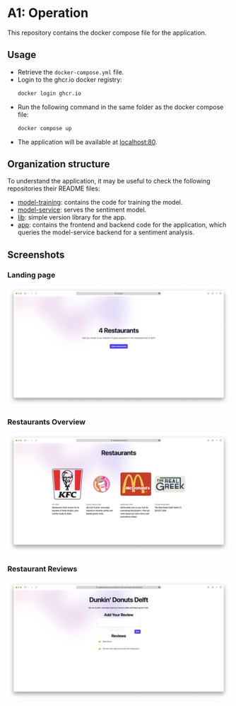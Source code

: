 # A1: Operation
This repository contains the docker compose file for the application.

## Usage
- Retrieve the `docker-compose.yml` file.
- Login to the ghcr.io docker registry:
  ```sh
  docker login ghcr.io
  ```
- Run the following command in the same folder as the docker compose file:
  ```sh
  docker compose up
  ```
- The application will be available at [localhost:80](http:localhost:80).

## Organization structure
To understand the application, it may be useful to check the following repositories their README files:
- [model-training](https://github.com/remla23-team14/model-training): contains the code for training the model.
- [model-service](https://github.com/remla23-team14/model-service): serves the sentiment model.
- [lib](https://github.com/remla23-team14/lib): simple version library for the app.
- [app](https://github.com/remla23-team14/app): contains the frontend and backend code for the application, which queries the model-service backend for a sentiment analysis.

## Screenshots
### Landing page
![landing page](images/landing.png)

### Restaurants Overview
![restaurants overview](images/restaurants.png)

### Restaurant Reviews
![Restaurant reviews](images/reviews.png)
